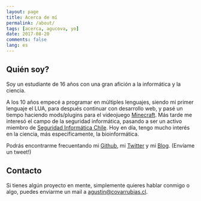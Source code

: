 ```yaml
---
layout: page
title: Acerca de mí
permalink: /about/
tags: [acerca, agucova, yo]
date: 2017-08-20
comments: false
lang: es
---
```

## Quién soy?
Soy un estudiante de 16 años con una gran afición a la informática y la ciencia.

A los 10 años empecé a programar en múltiples lenguajes, siendo mi primer lenguaje el LUA, para después continuar con desarrollo web, y pasé un tiempo haciendo mods/plugins para el videojuego [Minecraft](http://minecraft.net). Más tarde me interesó el campo de la seguridad informática, pasando a ser un activo miembro de [Seguridad Informática Chile](http://hacking.cl). Hoy en día, tengo mucho interés en la ciencia, más especificamente, la bioinformática.

Podrás encontrarme frecuentando mi [Github](https://github.com/agucova), mi [Twitter](https://twitter.com/agucova) y mi [Blog](https://agucova.github.io/posts/). (Envíame un tweet!)

## Contacto

Si tienes algún proyecto en mente, simplemente quieres hablar conmigo o algo, puedes enviarme un mail a [agustin@covarrubias.cl](mailto:agustin@covarrubias.cl).
